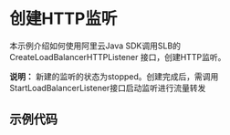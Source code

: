# 创建HTTP监听

本示例介绍如何使用阿里云Java SDK调用SLB的 CreateLoadBalancerHTTPListener 接口，创建HTTP监听。

**说明：**
新建的监听的状态为stopped。创建完成后，需调用StartLoadBalancerListener接口启动监听进行流量转发


## 示例代码

```

```